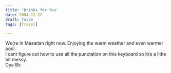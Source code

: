 ```yaml
---
title: 'Drinks for You'
date: 2004-12-22
draft: false
tags: [Travel]

---
```


We{re in Mazatlan right now. Enjoying the warm weather and even warmer pool.  
I cant figure out how to use all the punctation on this keyboard so it{s a little bit messy.  
Cya l8r.